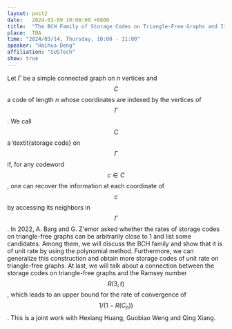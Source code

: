 ```yaml
---
layout: post2
date:   2024-03-09 10:00:00 +0800
title:  "The BCH Family of Storage Codes on Triangle-Free Graphs and Its Relation to $R(3,t)$"
place:  TBA
time: "2024/03/14, Thursday, 10:00 - 11:00"
speaker: "Haihua Deng"
affiliation: "SUSTech"
show: true
---
```


Let $\Gamma$ be a simple connected graph on $n$ vertices and $$C$$ a code of length $n$ whose coordinates are indexed by the vertices of $$\Gamma$$. We call $$C$$ a \textit{storage code} on $$\Gamma$$ if, for any codeword $$c\in C$$, one can recover the information at each coordinate of $$c$$ by accessing its neighbors in $$\Gamma$$. In 2022, A. Barg and G. Z\'emor asked whether the rates of storage codes on triangle-free graphs can be arbitrarily close to 1 and list some candidates. Among them, we will discuss the BCH family and show that it is of unit rate by using the polynomial method. Furthermore, we can generalize this construction and obtain more storage codes of unit rate on triangle-free graphs. At last, we will talk about a connection between the storage codes on triangle-free graphs and the Ramsey number $$R(3,t)$$, which leads to an upper bound for the rate of convergence of $$1/(1-R(C_n))$$. This is a joint work with Hexiang Huang, Guobiao Weng and Qing Xiang.

